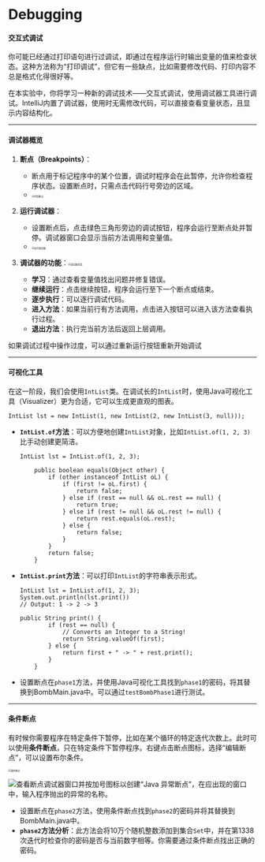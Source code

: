 #  Debugging

#### **交互式调试**
你可能已经通过打印语句进行过调试，即通过在程序运行时输出变量的值来检查状态。这种方法称为“打印调试”，但它有一些缺点，比如需要修改代码、打印内容不总是格式化得很好等。

在本实验中，你将学习一种新的调试技术——交互式调试，使用调试器工具进行调试。IntelliJ内置了调试器，使用时无需修改代码，可以直接查看变量状态，且显示内容结构化。

---

#### **调试器概览**
1. **断点（Breakpoints）**：
   - 断点用于标记程序中的某个位置，调试时程序会在此暂停，允许你检查程序状态。设置断点时，只需点击代码行号旁边的区域。
   - <img src="https://sp24.datastructur.es/labs/lab02/img/code_breakpoints.png" alt="代码断点" style="zoom:33%;" />
   
2. **运行调试器**：
   - 设置断点后，点击绿色三角形旁边的调试按钮，程序会运行至断点处并暂停。调试器窗口会显示当前方法调用和变量值。
   - <img src="https://sp24.datastructur.es/labs/lab02/img/run_debugger.png" alt="运行调试器" style="zoom:33%;" />
   
3. **调试器的功能**：<img src="https://sp24.datastructur.es/labs/lab02/img/debugger_session.png" alt="调试器会话" style="zoom:33%;" />
   - **学习**：通过查看变量值找出问题并修复错误。
   - **继续运行**：点击继续按钮，程序会运行至下一个断点或结束。
   - **逐步执行**：可以逐行调试代码。
   - **进入方法**：如果当前行有方法调用，点击进入按钮可以进入该方法查看执行过程。
   - **退出方法**：执行完当前方法后返回上层调用。

如果调试过程中操作过度，可以通过重新运行按钮重新开始调试

---

#### **可视化工具**
在这一阶段，我们会使用`IntList`类。在调试长的`IntList`时，使用Java可视化工具（Visualizer）更为合适，它可以生成更直观的图表。

```
IntList lst = new IntList(1, new IntList(2, new IntList(3, null)));
```

- **`IntList.of`方法**：可以方便地创建`IntList`对象，比如`IntList.of(1, 2, 3)`比手动创建更简洁。

  ```
  IntList lst = IntList.of(1, 2, 3);
  
      public boolean equals(Object other) {
          if (other instanceof IntList oL) {
              if (first != oL.first) {
                  return false;
              } else if (rest == null && oL.rest == null) {
                  return true;
              } else if (rest != null && oL.rest != null) {
                  return rest.equals(oL.rest);
              } else {
                  return false;
              }
          }
          return false;
      }
  ```

- **`IntList.print`方法**：可以打印`IntList`的字符串表示形式。

  ```
  IntList lst = IntList.of(1, 2, 3);
  System.out.println(lst.print())
  // Output: 1 -> 2 -> 3
  
  public String print() {
          if (rest == null) {
              // Converts an Integer to a String!
              return String.valueOf(first);
          } else {
              return first + " -> " + rest.print();
          }
      }
  ```

- 设置断点在`phase1`方法，并使用Java可视化工具找到`phase1`的密码，将其替换到BombMain.java中。可以通过`testBombPhase1`进行测试。

---

#### **条件断点**
有时候你需要程序在特定条件下暂停，比如在某个循环的特定迭代次数上。此时可以使用**条件断点**，只在特定条件下暂停程序。右键点击断点图标，选择“编辑断点”，可以设置布尔条件。

<img src="https://sp24.datastructur.es/labs/lab02/img/conditional_breakpoint.png" alt="条件断点" style="zoom:33%;" />

![查看断点](https://sp24.datastructur.es/labs/lab02/img/view-breakpoints.png)调试器窗口并按加号图标以创建“Java 异常断点”，在应出现的窗口中，输入程序抛出的异常的名称。

- 设置断点在`phase2`方法，使用条件断点找到`phase2`的密码并将其替换到BombMain.java中。
- **`phase2`方法分析**：此方法会将10万个随机整数添加到集合`Set`中，并在第1338次迭代时检查你的密码是否与当前数字相等。你需要通过条件断点找出正确的密码。

